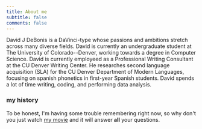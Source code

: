 ```yaml
---
title: About me
subtitle: false
comments: false
---
```


David J DeBonis is a DaVinci-type whose passions and ambitions stretch across many diverse fields. David is currently an undergraduate student at The University of Colorado--Denver, working towards a degree in Computer Science. David is currently employeed as a Professional Writing Consultant at the CU Denver Writing Center. He researches second language acquisition (SLA) for the CU Denver Department of Modern Languages, focusing on spanish phonetics in first-year Spanish students. David spends a lot of time writing, coding, and performing data analysis. 

### my history

To be honest, I'm having some trouble remembering right now, so why don't you just watch [my movie](http://en.wikipedia.org/wiki/The_Princess_Bride_%28film%29) and it will answer **all** your questions.
